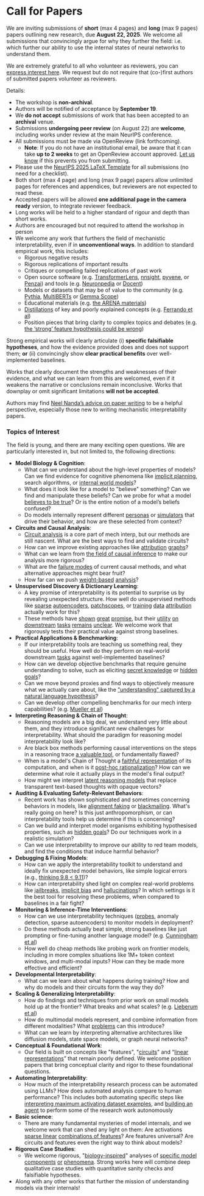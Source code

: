 # Call for Papers
We are inviting submissions of **short** (max 4 pages) and **long** (max 9 pages) papers outlining new research, due **August 22, 2025**. We welcome all submissions that convincingly argue for why they further the field: i.e. which further our ability to use the internal states of neural networks to understand them. 

We are extremely grateful to all who volunteer as reviewers, you can [express interest here](https://www.google.com/url?q=https://docs.google.com/forms/d/e/1FAIpQLSdiw1SJllzoTz_nqzDTzTOGb9DV3W_truQyh-WvYj_QGIi7Mg/viewform?usp%3Ddialog&sa=D&source=editors&ust=1753049188097701&usg=AOvVaw3OTFQXgf0w9avHslWG5QZT). We request but do not require that (co-)first authors of submitted papers volunteer as reviewers. 

Details: 
* The workshop is **non-archival**.
* Authors will be notified of acceptance by **September 19**.
* We **do not accept** submissions of work that has been accepted to an **archival** venue.
* Submissions **undergoing peer review** (on August 22) are **welcome**, including works under review at the main NeurIPS conference.
* All submissions must be made via OpenReview (link forthcoming).
  * **Note**: If you do not have an institutional email, be aware that it can take **up to 2 weeks** to get an OpenReview account approved. [Let us know](mailto:neurips2025@mechinterpworkshop.com) if this prevents you from submitting.
* Please use the [NeurIPS 2025 LaTeX Template](https://www.google.com/url?q=https://media.neurips.cc/Conferences/NeurIPS2025/Styles.zip&sa=D&source=editors&ust=1753049188099909&usg=AOvVaw3HHg5oa7NC1JD7XgEREjpP) for all submissions (no need for a checklist).
* Both short (max 4 page) and long (max 9 page) papers allow unlimited pages for references and appendices, but reviewers are not expected to read these.
* Accepted papers will be allowed **one additional page in the camera ready** version, to integrate reviewer feedback.
* Long works will be held to a higher standard of rigour and depth than short works.
* Authors are encouraged but not required to attend the workshop in person
* We welcome any work that furthers the field of mechanistic interpretability, even if in **unconventional ways**. In addition to standard empirical work, this includes:
  * Rigorous negative results
  * Rigorous replications of important results
  * Critiques or compelling failed replications of past work
  * Open source software (e.g. [TransformerLens](https://www.google.com/url?q=https://github.com/neelnanda-io/TransformerLens&sa=D&source=editors&ust=1753049188101706&usg=AOvVaw3uDmY_COMJ4tLcMlCpcdyo), [nnsight](https://www.google.com/url?q=https://github.com/ndif-team/nnsight&sa=D&source=editors&ust=1753049188101824&usg=AOvVaw1X5JKn7SJrku8_ste-DJhP), [pyvene](https://www.google.com/url?q=https://github.com/stanfordnlp/pyvene/tree/main/pyvene/models/mlp&sa=D&source=editors&ust=1753049188101951&usg=AOvVaw2xbJiC2zgcwU-T7ofBggW1), or [Penzai](https://www.google.com/url?q=https://github.com/google-deepmind/penzai&sa=D&source=editors&ust=1753049188102080&usg=AOvVaw36mSkzbx7XKCFhPfagvm5V)) and tools (e.g. [Neuronpedia](https://www.google.com/url?q=http://neuronpedia.org&sa=D&source=editors&ust=1753049188102205&usg=AOvVaw3tpJPcKTJPnqkiY0t9cWjb) or [Docent](https://www.google.com/url?q=https://transluce.org/introducing-docent&sa=D&source=editors&ust=1753049188102329&usg=AOvVaw250R365t-vWIez0s7oaIYs))
  * Models or datasets that may be of value to the community (e.g. [Pythia](https://www.google.com/url?q=https://arxiv.org/abs/2304.01373&sa=D&source=editors&ust=1753049188102617&usg=AOvVaw3Y036YBdV63z_qw5VmztDj), [MultiBERTs](https://www.google.com/url?q=https://arxiv.org/abs/2106.16163&sa=D&source=editors&ust=1753049188102721&usg=AOvVaw3RCLeOT1iy0aqWwXLYoJLN) or [Gemma Scope](https://www.google.com/url?q=https://arxiv.org/abs/2408.05147&sa=D&source=editors&ust=1753049188102838&usg=AOvVaw0M1zKh30FnAkMUUMj9g9mL))
  * Educational materials (e.g. [the ARENA materials](https://www.google.com/url?q=https://arena3-chapter1-transformer-interp.streamlit.app/&sa=D&source=editors&ust=1753049188103082&usg=AOvVaw1KzHGVHvxWRZ-PyA0kSw3j))
  * [Distillations](https://www.google.com/url?q=https://distill.pub/2017/research-debt/&sa=D&source=editors&ust=1753049188103244&usg=AOvVaw07q0hg72bdSpTrKXoyvv7m) of key and poorly explained concepts (e.g. [Ferrando et al](https://www.google.com/url?q=https://arxiv.org/abs/2405.00208&sa=D&source=editors&ust=1753049188103432&usg=AOvVaw2N2-GMcRWyoGN01JKkvg35))
  * Position pieces that bring clarity to complex topics and debates (e.g. [the ‘strong’ feature hypothesis could be wrong](https://www.google.com/url?q=https://www.alignmentforum.org/posts/tojtPCCRpKLSHBdpn/the-strong-feature-hypothesis-could-be-wrong&sa=D&source=editors&ust=1753049188103819&usg=AOvVaw26avJiGVrsdnLMfExnd0Pw))

Strong empirical works will clearly articulate (i) **specific falsifiable hypotheses**, and how the evidence provided does and does not support them; **or** (ii) convincingly show **clear practical benefits** over well-implemented baselines. 

Works that clearly document the strengths and weaknesses of their evidence, and what we can learn from this are welcomed, even if it weakens the narrative or conclusions remain inconclusive. Works that downplay or omit significant limitations **will not be accepted**. 

Authors may find [Neel Nanda’s advice on paper writing](https://www.google.com/url?q=https://www.alignmentforum.org/posts/eJGptPbbFPZGLpjsp/highly-opinionated-advice-on-how-to-write-ml-papers&sa=D&source=editors&ust=1753049188105307&usg=AOvVaw1goS6N7TsJli3Kg0O7xrnz) to be a helpful perspective, especially those new to writing mechanistic interpretability papers. 
### Topics of Interest
The field is young, and there are many exciting open questions. We are particularly interested in, but not limited to, the following directions: 
* **Model Biology & Cognition**:
  * What can we understand about the high-level properties of models? Can we find evidence for cognitive phenomena like [implicit planning](https://www.google.com/url?q=https://transformer-circuits.pub/2025/attribution-graphs/biology.html%23dives-poems&sa=D&source=editors&ust=1753049188106387&usg=AOvVaw1T__xNRu1irngXi3D_1zXh), search algorithms, or [internal world models](https://www.google.com/url?q=https://arxiv.org/abs/2210.13382&sa=D&source=editors&ust=1753049188106580&usg=AOvVaw2nL-7rlHq7rVPaVszAhOx4)?
  * What does it look like for a model to "believe" something? Can we find and manipulate these beliefs? Can we probe for what a model [believes to be true](https://www.google.com/url?q=https://arxiv.org/abs/2310.06824&sa=D&source=editors&ust=1753049188107012&usg=AOvVaw2H0m8vbPDQRfICkTI6SAZl)? Or is the entire notion of a model’s beliefs confused?
  * Do models internally represent different [personas](https://www.google.com/url?q=https://arxiv.org/abs/2406.12094&sa=D&source=editors&ust=1753049188107310&usg=AOvVaw0EGY8h9SthqEmN1k8XRbye) or [simulators](https://www.google.com/url?q=https://www.nature.com/articles/s41586-023-06647-8&sa=D&source=editors&ust=1753049188107462&usg=AOvVaw0F7dyjTiCdJJcSiD-b8usJ) that drive their behavior, and how are these selected from context?
* **Circuits and Causal Analysis**:
  * [Circuit analysis](https://www.google.com/url?q=https://distill.pub/2020/circuits/zoom-in/&sa=D&source=editors&ust=1753049188108044&usg=AOvVaw3KiC7lVFlDC1WDxgJy_ZAn) is a core part of mech interp, but our methods are still nascent. What are the best ways to find and validate circuits?
  * How can we improve existing approaches like [attribution](https://www.google.com/url?q=https://arxiv.org/abs/2406.11944&sa=D&source=editors&ust=1753049188108668&usg=AOvVaw3bwcgxr5d52T4Iv00bGQEA) [graphs](https://www.google.com/url?q=https://transformer-circuits.pub/2025/attribution-graphs/methods.html&sa=D&source=editors&ust=1753049188108883&usg=AOvVaw0-J0UI_7rHKgvoiLDFDffS)?
  * What can we learn from [the field of causal inference](https://www.google.com/url?q=https://arxiv.org/abs/2407.04690&sa=D&source=editors&ust=1753049188109114&usg=AOvVaw1JZZFmWl6MhuXuHpLUdRpt) to make our analysis more rigorous?
  * What are the [failure modes](https://www.google.com/url?q=https://arxiv.org/abs/2307.15771&sa=D&source=editors&ust=1753049188109344&usg=AOvVaw1ReSLjTVK03iACjDtnXV33) of current causal methods, and what alternative approaches might bear fruit?
  * How far can we push [weight-based](https://www.google.com/url?q=https://arxiv.org/abs/2301.05217&sa=D&source=editors&ust=1753049188109640&usg=AOvVaw0JRPhfi8ZkBooQ4LV0I4pN) [analysis](https://www.google.com/url?q=https://arxiv.org/abs/2410.08417&sa=D&source=editors&ust=1753049188109746&usg=AOvVaw3nKiKIiusi-V1mkXLZokgQ)?
* **Unsupervised Discovery & Dictionary Learning**:
  * A key promise of interpretability is its potential to surprise us by revealing unexpected structure. How well do unsupervised methods like [sparse](https://www.google.com/url?q=https://arxiv.org/abs/2103.15949&sa=D&source=editors&ust=1753049188110249&usg=AOvVaw0tolsIv-63GdIm28fo_CMS) [autoencoders](https://www.google.com/url?q=https://transformer-circuits.pub/2023/monosemantic-features&sa=D&source=editors&ust=1753049188110389&usg=AOvVaw3epHhJDtJh7X8EE52JLqPl), [patch](https://www.google.com/url?q=https://arxiv.org/abs/2401.06102&sa=D&source=editors&ust=1753049188110492&usg=AOvVaw3ouNEXQtCCAlkBw0XX1FyC)[scopes](https://www.google.com/url?q=https://arxiv.org/abs/2403.10949v2&sa=D&source=editors&ust=1753049188110567&usg=AOvVaw3g2_dvn4SaRq_LGbUKT0Ih), or [training](https://www.google.com/url?q=https://proceedings.mlr.press/v70/koh17a?ref%3Dhttps://githubhelp.com&sa=D&source=editors&ust=1753049188110715&usg=AOvVaw0WkyafVF0PcPXTqVyD_5k1) [data](https://www.google.com/url?q=https://arxiv.org/abs/2308.03296&sa=D&source=editors&ust=1753049188110815&usg=AOvVaw1FEPdzG1zUAuHXQd1nGYc6) [attribution](https://www.google.com/url?q=https://arxiv.org/abs/2205.11482&sa=D&source=editors&ust=1753049188110916&usg=AOvVaw1Z0NfTrxfNt28wsEr7o0rn) actually work for this?
  * These methods have [shown](https://www.google.com/url?q=https://transformer-circuits.pub/2024/scaling-monosemanticity/index.html&sa=D&source=editors&ust=1753049188111186&usg=AOvVaw2E-0V0ocV1rcVN0lZUbmVV) [great](https://www.google.com/url?q=https://transformer-circuits.pub/2025/attribution-graphs/biology.html&sa=D&source=editors&ust=1753049188111317&usg=AOvVaw36OvLuqdGkofosJ43iCA6a) [promise](https://www.google.com/url?q=https://arxiv.org/abs/2503.10965&sa=D&source=editors&ust=1753049188111453&usg=AOvVaw27wu0UncpGhFavESFEdL8Z), but their [utility](https://www.google.com/url?q=https://arxiv.org/abs/2502.16681&sa=D&source=editors&ust=1753049188111621&usg=AOvVaw0q0RXeNV-aPuvmxGzsdFXU) [on](https://www.google.com/url?q=https://www.tilderesearch.com/blog/sieve&sa=D&source=editors&ust=1753049188111735&usg=AOvVaw3lp2sZg0RlrbVnMYcxQCnK) [downstream](https://www.google.com/url?q=https://arxiv.org/abs/2501.17148&sa=D&source=editors&ust=1753049188111869&usg=AOvVaw1d0EkeTQYGpLZ_nlW75W9P) [tasks](https://www.google.com/url?q=https://transformer-circuits.pub/2024/features-as-classifiers/index.html&sa=D&source=editors&ust=1753049188112053&usg=AOvVaw0jKlID5zEcqw9Q12pPL5Od) [remains](https://www.google.com/url?q=https://arxiv.org/abs/2502.04382&sa=D&source=editors&ust=1753049188112160&usg=AOvVaw0eNCQ-LczdH7dnvIlU_hIt) [unclear](https://www.google.com/url?q=https://www.alignmentforum.org/posts/4uXCAJNuPKtKBsi28/negative-results-for-saes-on-downstream-tasks&sa=D&source=editors&ust=1753049188112310&usg=AOvVaw31qPobdMzyP03vM4GqMChh). We welcome work that rigorously tests their practical value against strong baselines.
* **Practical Applications & Benchmarking**:
  * If our interpretability tools are teaching us something real, they should be useful. How well do they perform on real-world downstream [tasks](https://www.google.com/url?q=https://www.lesswrong.com/posts/wGRnzCFcowRCrpX4Y/downstream-applications-as-validation-of-interpretability&sa=D&source=editors&ust=1753049188112979&usg=AOvVaw1rPT68TqYIEyToJQgp5JH9) against well-implemented baselines?
  * How can we develop objective benchmarks that require genuine understanding to solve, such as eliciting [secret knowledge](https://www.google.com/url?q=https://arxiv.org/abs/2505.14352&sa=D&source=editors&ust=1753049188113354&usg=AOvVaw1s2HVVbvwV9MkEEz3VMO83) or [hidden goals](https://www.google.com/url?q=https://arxiv.org/abs/2503.10965&sa=D&source=editors&ust=1753049188113472&usg=AOvVaw0Y4Y9RjiK6TOCbkVfH8mDl)?
  * Can we move beyond proxies and find ways to objectively measure what we actually care about, like the ["understanding" captured by a natural language hypothesis](https://www.google.com/url?q=https://arxiv.org/abs/2502.04382&sa=D&source=editors&ust=1753049188113846&usg=AOvVaw2_nizls0cMXaBN6i-pe-Bh)?
  * Can we develop other compelling benchmarks for our mech interp capabilities? (e.g. [Mueller et al](https://www.google.com/url?q=https://arxiv.org/abs/2504.13151&sa=D&source=editors&ust=1753049188114135&usg=AOvVaw0MfJ6HA8aBU4ZZbNL0lDPE))
* **Interpreting Reasoning & Chain of Thought**:
  * Reasoning models are a big deal, we understand very little about them, and they introduce significant new challenges for interpretability. What should the paradigm for reasoning model interpretability look like?
  * Are black box methods performing causal interventions on the steps in a reasoning trace [a valuable tool](https://www.google.com/url?q=https://arxiv.org/abs/2506.19143&sa=D&source=editors&ust=1753049188115027&usg=AOvVaw2iQfUyfQYCuwQKhVa92gLh), or fundamentally flawed?
  * When is a model's Chain of Thought a [faithful representation](https://www.google.com/url?q=https://arxiv.org/abs/2305.04388&sa=D&source=editors&ust=1753049188115310&usg=AOvVaw2xc-hcxO_lol5ec2BY9zep) of its computation, and when is it [post-hoc rationalization](https://www.google.com/url?q=https://arxiv.org/abs/2503.08679&sa=D&source=editors&ust=1753049188115485&usg=AOvVaw0seSps0ia8luWIZIMfSWmi)? How can we determine what role it actually plays in the model's final output?
  * How might we interpret [latent reasoning models](https://www.google.com/url?q=https://arxiv.org/abs/2412.06769&sa=D&source=editors&ust=1753049188115799&usg=AOvVaw0gm2KIeKIQCelr_x3-gLZy) that replace transparent text-based thoughts with opaque vectors?
* **Auditing & Evaluating Safety-Relevant Behaviors**:
  * Recent work has shown sophisticated and sometimes concerning behaviors in models, like [alignment faking](https://www.google.com/url?q=https://arxiv.org/abs/2412.14093&sa=D&source=editors&ust=1753049188116394&usg=AOvVaw3tDBtqmwAEsAz-WSIHm3_d) or [blackmailing](https://www.google.com/url?q=https://www.anthropic.com/research/agentic-misalignment&sa=D&source=editors&ust=1753049188116530&usg=AOvVaw0lJg6q6iQ6Q2z_QWCK5BPX). What's really going on here? Is this just anthropomorphism, or can interpretability tools help us determine if this is concerning?
  * Can we build and interpret model organisms exhibiting hypothesised properties, such as [hidden goals](https://www.google.com/url?q=https://arxiv.org/abs/2503.10965&sa=D&source=editors&ust=1753049188117025&usg=AOvVaw1DdHmMMVAfsKbpXzAXCzs7)? Do our techniques work in a realistic simulation?
  * Can we use interpretability to improve our ability to red team models, and find the conditions that induce harmful behavior?
* **Debugging & Fixing Models**:
  * How can we apply the interpretability toolkit to understand and ideally fix unexpected model behaviors, like simple logical errors (e.g., [thinking 9.8 < 9.11](https://www.google.com/url?q=https://transluce.org/observability-interface&sa=D&source=editors&ust=1753049188117843&usg=AOvVaw0d-dg2Qhcf3Pr2eMvHwWaL))?
  * How can interpretability shed light on complex real-world problems like [jailbreaks](https://www.google.com/url?q=https://transformer-circuits.pub/2025/attribution-graphs/biology.html%23dives-jailbreak&sa=D&source=editors&ust=1753049188127932&usg=AOvVaw33i3JEur50tylc6G2NYaHt), [implicit bias](https://www.google.com/url?q=https://arxiv.org/abs/2506.10922&sa=D&source=editors&ust=1753049188128176&usg=AOvVaw1qo4SdUmphswm1myH9Nan1) and [hallucinations](https://www.google.com/url?q=https://arxiv.org/abs/2411.14257&sa=D&source=editors&ust=1753049188128398&usg=AOvVaw2Qm5ANpPTnJwvBHZTbMc7K)? In which settings is it the best tool for resolving these problems, when compared to baselines in a fair fight?
* **Monitoring & Inference-Time Interventions**:
  * How can we use interpretability techniques ([probes](https://www.google.com/url?q=https://arxiv.org/abs/2102.12452&sa=D&source=editors&ust=1753049188129152&usg=AOvVaw24NSyiGiFm9RA1QTIf97J1), anomaly detection, sparse autoencoders) to monitor models in deployment?
  * Do these methods actually beat simple, strong baselines like just prompting or fine-tuning another language model? (e.g. [Cunningham et al](https://www.google.com/url?q=https://alignment.anthropic.com/2025/cheap-monitors/&sa=D&source=editors&ust=1753049188129900&usg=AOvVaw1ZwS1eGpAyjeIvAs3X25V5))
  * How well do cheap methods like probing work on frontier models, including in more complex situations like 1M+ token context windows, and multi-modal inputs? How can they be made more effective and efficient?
* **Developmental Interpretability**:
  * What can we learn about what happens during training? How and why do models and their circuits form the way they do?
* **Scaling & Generalizing Interpretability**:
  * How do findings and techniques from prior work on small models hold up at the frontier? What breaks and what scales? (e.g. [Lieberum et al](https://www.google.com/url?q=https://arxiv.org/abs/2307.09458&sa=D&source=editors&ust=1753049188131807&usg=AOvVaw15RGYG8OZOQ00Ujg1DIoD8))
  * How do multimodal models represent, and combine information from different modalities? What [problems](https://www.google.com/url?q=https://openreview.net/pdf?id%3DVUhRdZp8ke&sa=D&source=editors&ust=1753049188132277&usg=AOvVaw2XekFvp_p97x_0FE8JdZ4r) can this introduce?
  * What can we learn by interpreting alternative architectures like diffusion models, state space models, or graph neural networks?
* **Conceptual & Foundational Work**:
  * Our field is built on concepts like "features", "[circuits](https://www.google.com/url?q=https://distill.pub/2020/circuits/zoom-in/&sa=D&source=editors&ust=1753049188133144&usg=AOvVaw0bqjyF2BsmMstTBfCBeU0t)" and “[linear representations](https://www.google.com/url?q=https://transformer-circuits.pub/2024/july-update/index.html%23linear-representations&sa=D&source=editors&ust=1753049188133444&usg=AOvVaw3Xn5Y89X0mdjnkUWifh56U)” that remain poorly defined. We welcome position papers that bring conceptual clarity and rigor to these foundational questions.
* **Automating Interpretability**:
  * How much of the interpretability research process can be automated using LLMs? How does automated analysis compare to human performance? This includes both automating specific steps like [interpreting maximum activating dataset examples](https://www.google.com/url?q=https://openaipublic.blob.core.windows.net/neuron-explainer/paper/index.html&sa=D&source=editors&ust=1753049188134976&usg=AOvVaw3dpTlBrHAgVM5s8QVZFYuL), and [building an agent](https://www.google.com/url?q=https://arxiv.org/abs/2404.14394&sa=D&source=editors&ust=1753049188135166&usg=AOvVaw3POuovy5EXNtOTDF33KobB) to perform some of the research work autonomously
* **Basic science**:
  * There are many fundamental mysteries of model internals, and we welcome work that can shed any light on them: Are activations [sparse linear](https://www.google.com/url?q=https://arxiv.org/abs/1601.03764&sa=D&source=editors&ust=1753049188136044&usg=AOvVaw0Qzl_ZLOF-lmade1wLLanw) [combinations of features](https://www.google.com/url?q=https://transformer-circuits.pub/2022/toy_model/index.html&sa=D&source=editors&ust=1753049188136284&usg=AOvVaw0BJpNdNRCkoK410cDIXSJD)? Are features universal? Are circuits and features even the right way to think about models?
* **Rigorous Case Studies**:
  * We welcome rigorous, "[biology-inspired](https://www.google.com/url?q=https://distill.pub/2020/circuits/curve-circuits/&sa=D&source=editors&ust=1753049188137088&usg=AOvVaw1ADPw_-qpGbXrzyz8kHkBf)" analyses of [specific model](https://www.google.com/url?q=https://arxiv.org/abs/2310.04625&sa=D&source=editors&ust=1753049188137272&usg=AOvVaw1gi5WCnUVCnqy3KWQs_HJX) [components](https://www.google.com/url?q=https://transformer-circuits.pub/2024/scaling-monosemanticity/index.html&sa=D&source=editors&ust=1753049188137506&usg=AOvVaw0LQPVy4H-eSxTcw_wIv8On) [or](https://www.google.com/url?q=https://arxiv.org/abs/2305.01610&sa=D&source=editors&ust=1753049188137643&usg=AOvVaw2b_G2p3jxNTmXPFg5_K2l2) [phenomena](https://www.google.com/url?q=https://arxiv.org/abs/2306.09346&sa=D&source=editors&ust=1753049188137810&usg=AOvVaw2sN6D2DIyPifVvwkF-zxCw). Strong works here will combine deep qualitative case studies with quantitative sanity checks and falsifiable hypotheses.
* Along with any other works that further the mission of understanding models via their internals!